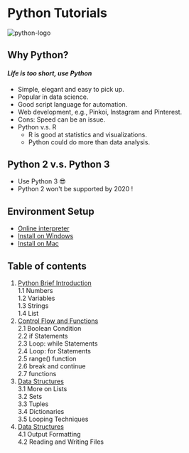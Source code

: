 # Python Tutorials

![python-logo](https://www.python.org/static/community_logos/python-logo-master-v3-TM.png)

## Why Python?
#### _Life is too short, use Python_

* Simple, elegant and easy to pick up.
* Popular in data science.
* Good script language for automation.
* Web development, e.g., Pinkoi, Instagram and Pinterest.
* Cons: Speed can be an issue.
* Python v.s. R
	* R is good at statistics and visualizations.
	* Python could do more than data analysis.

## Python 2 v.s. Python 3
* Use Python 3 :sunglasses:
* Python 2 won't be supported by 2020 !

## Environment Setup
* [Online interpreter](https://repl.it/languages/python3)
* [Install on Windows](https://github.com/ifengc/python-tutorials/blob/master/win_env_setup.md)
* [Install on Mac](https://github.com/ifengc/python-tutorials/blob/master/mac_env_setup.md)

## Table of contents

1. [Python Brief Introduction](notebooks/01_brief_intro.ipynb)   
    1.1 Numbers   
    1.2 Variables   
    1.3 Strings   
    1.4 List   
2. [Control Flow and Functions](notebooks/02_control_flow.ipynb)  
    2.1 Boolean Condition  
    2.2 if Statements  
    2.3 Loop: while Statements   
    2.4 Loop: for Statements  
    2.5 range() function  
    2.6 break and continue  
    2.7 functions  
3. [Data Structures](notebooks/03_data_structures.ipynb)  
    3.1 More on Lists  
    3.2 Sets  
    3.3 Tuples  
    3.4 Dictionaries  
    3.5 Looping Techniques  
4. [Data Structures](notebooks/04_input_output.ipynb)  
    4.1 Output Formatting  
    4.2 Reading and Writing Files  
